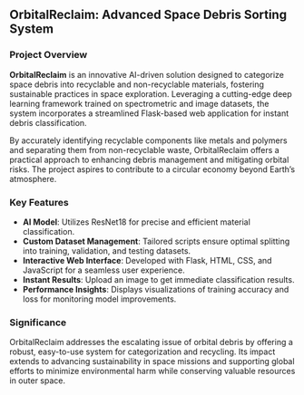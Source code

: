 ## OrbitalReclaim: Advanced Space Debris Sorting System  

### Project Overview  
**OrbitalReclaim** is an innovative AI-driven solution designed to categorize space debris into recyclable and non-recyclable materials, fostering sustainable practices in space exploration. Leveraging a cutting-edge deep learning framework trained on spectrometric and image datasets, the system incorporates a streamlined Flask-based web application for instant debris classification.  

By accurately identifying recyclable components like metals and polymers and separating them from non-recyclable waste, OrbitalReclaim offers a practical approach to enhancing debris management and mitigating orbital risks. The project aspires to contribute to a circular economy beyond Earth’s atmosphere.  

### Key Features  
- **AI Model**: Utilizes ResNet18 for precise and efficient material classification.  
- **Custom Dataset Management**: Tailored scripts ensure optimal splitting into training, validation, and testing datasets.  
- **Interactive Web Interface**: Developed with Flask, HTML, CSS, and JavaScript for a seamless user experience.  
- **Instant Results**: Upload an image to get immediate classification results.  
- **Performance Insights**: Displays visualizations of training accuracy and loss for monitoring model improvements.  

### Significance  
OrbitalReclaim addresses the escalating issue of orbital debris by offering a robust, easy-to-use system for categorization and recycling. Its impact extends to advancing sustainability in space missions and supporting global efforts to minimize environmental harm while conserving valuable resources in outer space.  
